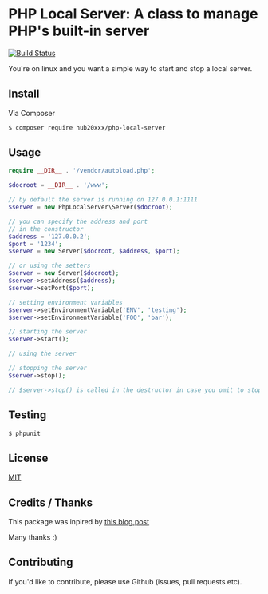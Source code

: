 # PHP Local Server: A class to manage PHP's built-in server

[![Build Status](https://travis-ci.org/hub20xx/php-local-server.svg)](https://travis-ci.org/hub20xx/php-local-server)

You're on linux and you want a simple way to start and stop a local server.

## Install

Via Composer

```bash
$ composer require hub20xxx/php-local-server
```

## Usage

```php
require __DIR__ . '/vendor/autoload.php';

$docroot = __DIR__ . '/www';

// by default the server is running on 127.0.0.1:1111
$server = new PhpLocalServer\Server($docroot);

// you can specify the address and port
// in the constructor
$address = '127.0.0.2';
$port = '1234';
$server = new Server($docroot, $address, $port);

// or using the setters
$server = new Server($docroot);
$server->setAddress($address);
$server->setPort($port);

// setting environment variables
$server->setEnvironmentVariable('ENV', 'testing');
$server->setEnvironmentVariable('FOO', 'bar');

// starting the server
$server->start();

// using the server

// stopping the server
$server->stop();

// $server->stop() is called in the destructor in case you omit to stop the server
```

## Testing

```bash
$ phpunit
```

## License

[MIT](LICENSE.md)

## Credits / Thanks

This package was inpired by [this blog post](http://tech.vg.no/2013/07/19/using-phps-built-in-web-server-in-your-test-suites/)

Many thanks :)

## Contributing

If you'd like to contribute, please use Github (issues, pull requests etc).
